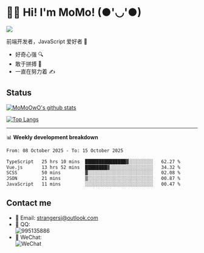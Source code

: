 # 👨‍🎓 Hi! I'm MoMo! (●'◡'●)

[![](https://img.shields.io/badge/-@MoMoOwO-%23181717?style=flat-square&logo=github)](https://github.com/MoMoOwO)

前端开发者，JavaScript 爱好者 💖
- 好奇心强 🔍
- 敢于拼搏 💪
- 一直在努力着 ✍

## Status

[![MoMoOwO's github stats](https://github-readme-stats.vercel.app/api?username=MoMoOwO&show_icons=true&theme=tokyonight)](https://github.com/MoMoOwO)

[![Top Langs](https://github-readme-stats.vercel.app/api/top-langs/?username=MoMoOwO&layout=compact&theme=tokyonight)](https://github.com/MoMoOwO)

---

📊 **Weekly development breakdown**

<!--START_SECTION:waka-->

```txt
From: 08 October 2025 - To: 15 October 2025

TypeScript   25 hrs 10 mins  ███████████████▓░░░░░░░░░   62.27 %
Vue.js       13 hrs 52 mins  ████████▓░░░░░░░░░░░░░░░░   34.32 %
SCSS         50 mins         ▓░░░░░░░░░░░░░░░░░░░░░░░░   02.08 %
JSON         21 mins         ▒░░░░░░░░░░░░░░░░░░░░░░░░   00.87 %
JavaScript   11 mins         ░░░░░░░░░░░░░░░░░░░░░░░░░   00.47 %
```

<!--END_SECTION:waka-->

## Contact me

- 📧 Email: strangersj@outlook.com
- 🐧 QQ:  
  ![995135886](https://i.loli.net/2020/11/27/Yx6eDSQi34Va5IA.jpg)
- 💭 WeChat:  
  ![WeChat](https://i.loli.net/2020/11/27/wWX6uVoIQqig5KP.jpg)
  

